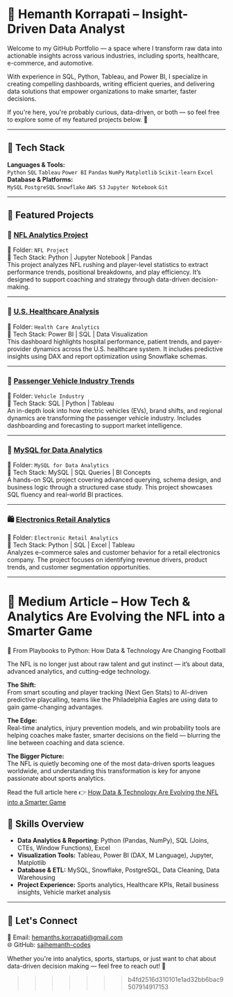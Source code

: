 
# 🚀 Hemanth Korrapati – Insight-Driven Data Analyst

Welcome to my GitHub Portfolio — a space where I transform raw data into actionable insights across various industries, including sports, healthcare, e-commerce, and automotive.

With experience in SQL, Python, Tableau, and Power BI, I specialize in creating compelling dashboards, writing efficient queries, and delivering data solutions that empower organizations to make smarter, faster decisions.

If you're here, you're probably curious, data-driven, or both — so feel free to explore some of my featured projects below. 🚀

---

## 🧠 Tech Stack

**Languages & Tools:**  
`Python` `SQL` `Tableau` `Power BI` `Pandas` `NumPy` `Matplotlib` `Scikit-learn` `Excel`  
**Database & Platforms:**  
`MySQL` `PostgreSQL` `Snowflake` `AWS S3` `Jupyter Notebook` `Git`  

---

## 🚀 Featured Projects

### 🏈 [NFL Analytics Project](https://github.com/saihemanth-codes/Hemanth_K/tree/main/NFL%20Project)  
📁 Folder: `NFL Project`  
📌 Tech Stack: Python | Jupyter Notebook | Pandas  
This project analyzes NFL rushing and player-level statistics to extract performance trends, positional breakdowns, and play efficiency. It’s designed to support coaching and strategy through data-driven decision-making.

---

### 🏥 [U.S. Healthcare Analysis](https://github.com/saihemanth-codes/Hemanth_K/tree/main/Health%20Care%20Analytics)  
📁 Folder: `Health Care Analytics`  
📌 Tech Stack: Power BI | SQL | Data Visualization  
This dashboard highlights hospital performance, patient trends, and payer-provider dynamics across the U.S. healthcare system. It includes predictive insights using DAX and report optimization using Snowflake schemas.

---

### 🚗 [Passenger Vehicle Industry Trends](https://github.com/saihemanth-codes/Hemanth_K/tree/main/Vehicle%20Industry)  
📁 Folder: `Vehicle Industry`  
📌 Tech Stack: SQL | Python | Tableau  
An in-depth look into how electric vehicles (EVs), brand shifts, and regional dynamics are transforming the passenger vehicle industry. Includes dashboarding and forecasting to support market intelligence.

---

### 💾 [MySQL for Data Analytics](https://github.com/saihemanth-codes/Hemanth_K/tree/main/MySQL%20for%20Data%20Analytics)  
📁 Folder: `MySQL for Data Analytics`  
📌 Tech Stack: MySQL | SQL Queries | BI Concepts  
A hands-on SQL project covering advanced querying, schema design, and business logic through a structured case study. This project showcases SQL fluency and real-world BI practices.

---

### 🛍️ [Electronics Retail Analytics](https://github.com/saihemanth-codes/Hemanth_K/tree/main/Electronic%20Retail%20Analytics)  
📁 Folder: `Electronic Retail Analytics`  
📌 Tech Stack: Python | SQL | Excel | Tableau  
Analyzes e-commerce sales and customer behavior for a retail electronics company. The project focuses on identifying revenue drivers, product trends, and customer segmentation opportunities.

---

# 🏈 Medium Article – How Tech & Analytics Are Evolving the NFL into a Smarter Game  
📌 From Playbooks to Python: How Data & Technology Are Changing Football

The NFL is no longer just about raw talent and gut instinct — it’s about data, advanced analytics, and cutting-edge technology.

**The Shift:**  
From smart scouting and player tracking (Next Gen Stats) to AI-driven predictive playcalling, teams like the Philadelphia Eagles are using data to gain game-changing advantages.

**The Edge:**  
Real-time analytics, injury prevention models, and win probability tools are helping coaches make faster, smarter decisions on the field — blurring the line between coaching and data science.

**The Bigger Picture:**  
The NFL is quietly becoming one of the most data-driven sports leagues worldwide, and understanding this transformation is key for anyone passionate about sports analytics.

Read the full article here 👉 [How Data & Technology Are Evolving the NFL into a Smarter Game](https://medium.com/@hemanths.korrapati/how-data-technology-are-evolving-the-nfl-into-a-smarter-game-3fde3308ecd2)



## 🧰 Skills Overview

- **Data Analytics & Reporting:** Python (Pandas, NumPy), SQL (Joins, CTEs, Window Functions), Excel
- **Visualization Tools:** Tableau, Power BI (DAX, M Language), Jupyter, Matplotlib
- **Database & ETL:** MySQL, Snowflake, PostgreSQL, Data Cleaning, Data Warehousing
- **Project Experience:** Sports analytics, Healthcare KPIs, Retail business insights, Vehicle market analysis

---

## 🤝 Let's Connect

📧 Email: hemanths.korrapati@gmail.com  
🌐 GitHub: [saihemanth-codes](https://github.com/saihemanth-codes)  

Whether you're into analytics, sports, startups, or just want to chat about data-driven decision making — feel free to reach out! 🚀
>>>>>>> b4fd2516d310101e1ad32bb6bac9507914917153
